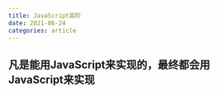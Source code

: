 ```yaml
---
title: JavaScript高阶
date: 2021-06-24
categories: article
---
```


## 凡是能用JavaScript来实现的，最终都会用JavaScript来实现

